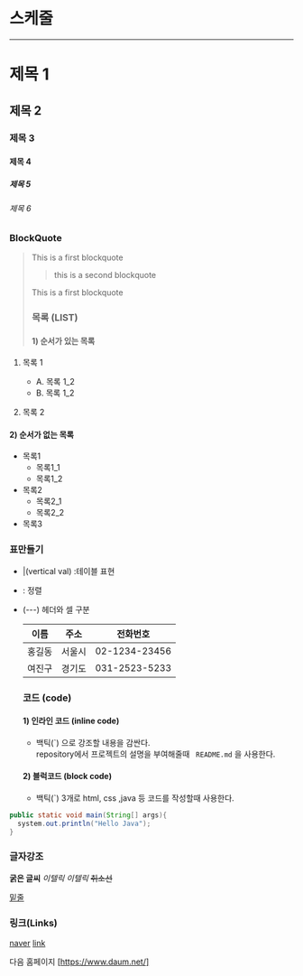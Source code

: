 # 스케줄

---

# 제목 1

## 제목 2

### 제목 3

#### 제목 4

##### 제목 5

###### 제목 6

### BlockQuote

> This is a first blockquote
>
> > this is a second blockquote
>
> This is a first blockquote
>
> ### 목록 (LIST)
>
> #### 1) 순서가 있는 목록

1.  목록 1

    - A. 목록 1_2
    - B. 목록 1_2

2.  목록 2

#### 2) 순서가 없는 목록

- 목록1
  - 목록1_1
  - 목록1_2
- 목록2
  - 목록2_1
  - 목록2_2
- 목록3

### 표만들기

- |(vertical val) :테이블 표현
- : 정렬
- (---) 헤더와 셀 구분

  |  이름  |  주소  |   전화번호    |
  | :----: | :----: | :-----------: |
  | 홍길동 | 서울시 | 02-1234-23456 |
  | 여진구 | 경기도 | 031-2523-5233 |

  ### 코드 (code)

  #### 1) 인라인 코드 (inline code)

  - 백틱(\`) 으로 강조할 내용을 감싼다.  
    repository에서 프로젝트의 설명을 부여해줄때 ` README.md` 을 사용한다.

  #### 2) 블럭코드 (block code)

  - 백틱(`) 3개로 html, css ,java 등 코드를 작성할때 사용한다.

```java
public static void main(String[] args){
  system.out.println("Hello Java");
}
```

### 글자강조

**굵은 글씨**
_이텔릭_
_이텔릭_
~~취소선~~

<u>밑줄</u>

### 링크(Links)

[naver](https://www.naver.com/)
[link](a.txt)

다음 홈페이지 [https://www.daum.net/]
